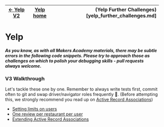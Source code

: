 | [← Yelp V2](yelpv2.md) | [Yelp home](yelp.md) | (Yelp Further Challenges)[yelp_further_challenges.md] |
|------------------------|----------------------|------------------------------------------------------:|

# Yelp

***As you know, as with all Makers Academy materials, there may be subtle errors in the following code snippets.  Please try to approach those as challenges on which to polish your debugging skills - pull requests always welcome.***


### V3 Walkthrough



Let's tackle these one by one. Remember to always write tests first, commit often to git and swap driver/navigator roles frequently&nbsp;:twisted_rightwards_arrows:. (Before attempting this, we strongly recommend you read up on [Active Record Associations](http://guides.rubyonrails.org/association_basics.html))

- [Setting limits on users](yelp_v3/1_user_must_log_in.md)
- [One review per restaurant per user](yelp_v3/2_one_review_per_user.md)
- [Extending Active Record Associations](yelp_v3/3_extending_associations.md)
